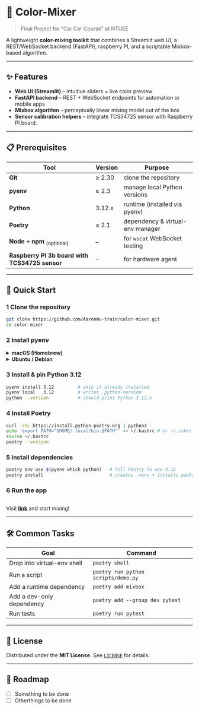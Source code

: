 # 🎨 Color-Mixer
> Final Project for "Car Car Course" at NTUEE

A lightweight **color-mixing toolkit** that combines a Streamlit web UI, a REST/WebSocket backend (FastAPI), raspberry PI, and a scriptable Mixbox-based algorithm. 

---

## ✨ Features

- **Web UI (Streamlit)** – intuitive sliders + live color preview  
- **FastAPI backend** – REST + WebSocket endpoints for automation or mobile apps  
- **Mixbox algorithm** – perceptually linear mixing model out of the box  
- **Sensor calibration helpers** – integrate TCS34725 sensor with Raspberry PI board.

---

## 📋 Prerequisites

| Tool | Version | Purpose |
|------|---------|---------|
| **Git** | ≥ 2.30 | clone the repository |
| **pyenv** | ≥ 2.3 | manage local Python versions |
| **Python** | 3.12.x | runtime (installed via pyenv) |
| **Poetry** | ≥ 2.1 | dependency & virtual-env manager |
| **Node + npm** <sub>(optional)</sub> | – | for `wscat` WebSocket testing |
| **Raspberry PI 3b board with TCS34725 sensor**| - | for hardware agent |

---

## 🚀 Quick Start

### 1  Clone the repository

```bash
git clone https://github.com/AaronWu-train/color-mixer.git
cd color-mixer
````

### 2  Install pyenv

<details>
<summary><b>macOS (Homebrew)</b></summary>

```bash
brew update
brew install pyenv
echo 'eval "$(pyenv init -)"' >> ~/.zshrc
source ~/.zshrc
```

</details>

<details>
<summary><b>Ubuntu / Debian</b></summary>

```bash
curl https://pyenv.run | bash
echo 'export PATH="$HOME/.pyenv/bin:$PATH"' >> ~/.bashrc
echo 'eval "$(pyenv init -)"'     >> ~/.bashrc
source ~/.bashrc
```

</details>

### 3  Install & pin Python 3.12

```bash
pyenv install 3.12         # skip if already installed
pyenv local   3.12         # writes .python-version
python --version           # should print Python 3.12.x
```

### 4  Install Poetry

```bash
curl -sSL https://install.python-poetry.org | python3 -
echo 'export PATH="$HOME/.local/bin:$PATH"' >> ~/.bashrc # or ~/.zshrc 
source ~/.bashrc
poetry --version
```

### 5  Install dependencies

```bash
poetry env use $(pyenv which python)   # tell Poetry to use 3.12
poetry install                         # creates .venv + installs packages
```

### 6  Run the app

```bash
```

Visit **[link]()** and start mixing!

---

## 🛠  Common Tasks

| Goal                        | Command                             |
| --------------------------- | ----------------------------------- |
| Drop into virtual-env shell | `poetry shell`                      |
| Run a script                | `poetry run python scripts/demo.py` |
| Add a runtime dependency    | `poetry add mixbox`                 |
| Add a dev-only dependency   | `poetry add --group dev pytest`     |
| Run tests                   | `poetry run pytest`                 |

---

## 📜 License

Distributed under the **MIT License**. See [`LICENSE`](LICENSE) for details.

---

## 🧭 Roadmap

* [ ] Something to be done
* [ ] Otherthings to be done
